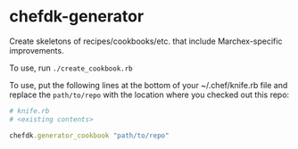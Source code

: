 # chefdk-generator
Create skeletons of recipes/cookbooks/etc. that include Marchex-specific improvements.

To use, run `./create_cookbook.rb`

To use, put the following lines at the bottom of your ~/.chef/knife.rb file and replace the `path/to/repo` with the location where you checked out this repo:

```ruby
# knife.rb
# <existing contents>

chefdk.generator_cookbook "path/to/repo"
```

